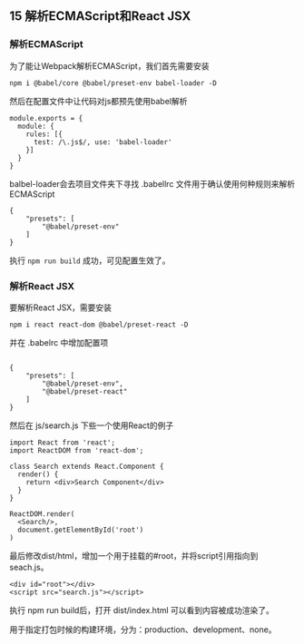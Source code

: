 ## 15 解析ECMAScript和React JSX

### 解析ECMAScript

为了能让Webpack解析ECMAScript，我们首先需要安装

```
npm i @babel/core @babel/preset-env babel-loader -D 
```

然后在配置文件中让代码对js都预先使用babel解析

```
module.exports = {
  module: {
    rules: [{
      test: /\.js$/, use: 'babel-loader'
    }]
  }
}	
```

balbel-loader会去项目文件夹下寻找 .babellrc 文件用于确认使用何种规则来解析ECMAScript


```
{
	"presets": [
		"@babel/preset-env"
	]
}
```

执行 `npm run build` 成功，可见配置生效了。

### 解析React JSX

要解析React JSX，需要安装 

```
npm i react react-dom @babel/preset-react -D
```

并在 .babelrc 中增加配置项

```

{
	"presets": [
		"@babel/preset-env",
		"@babel/preset-react"
	]
}

```

然后在 js/search.js 下些一个使用React的例子

```
import React from 'react';
import ReactDOM from 'react-dom';

class Search extends React.Component {
  render() {
    return <div>Search Component</div>
  }
}

ReactDOM.render(
  <Search/>,
  document.getElementById('root')
)
```

最后修改dist/html，增加一个用于挂载的#root，并将script引用指向到seach.js。

```
<div id="root"></div>
<script src="search.js"></script>
```

执行 npm run build后，打开 dist/index.html 可以看到内容被成功渲染了。
 

用于指定打包时候的构建环境，分为：production、development、none。
